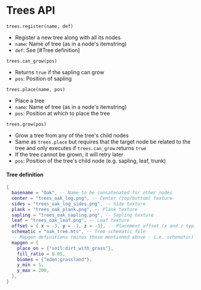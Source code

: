 Trees API
=========

`trees.register(name, def)`

* Register a new tree along with all its nodes
* `name`: Name of tree (as in a node's itemstring)
* `def`: See [#Tree definition]

`trees.can_grow(pos)`

* Returns `true` if the sapling can grow
* `pos`: Position of sapling

`trees.place(name, pos)`

* Place a tree
* `name`: Name of tree (as in a node's itemstring)
* `pos`: Position at which to place the tree

`trees.grow(pos)`

* Grow a tree from any of the tree's child nodes
* Same as `trees.place` but requires that the target node be related to the tree and only executes if `trees.can_grow` returns `true`
* If the tree cannot be grown, it will retry later
* `pos`: Position of the tree's child node (e.g. sapling, leaf, trunk)

#### Tree definition
```lua
{
  basename = "Oak", -- Name to be concatenated for other nodes
  center = "trees_oak_log.png", -- Center (top/bottom) texture
  sides = "trees_oak_log_sides.png", -- Side texture
  plank = "trees_oak_plank.png", -- Plank texture
  sapling = "trees_oak_sapling.png", -- Sapling texture
  leaf = "trees_oak_leaf.png", -- Leaf texture
  offset = { x = -3, y = -1, z = -3}, -- Placement offset (x and z typically half the width and depth of the tree, y typically -1)
  schematic = "oak_tree.mts", -- Tree schematic file
  -- Mapgen definitions (minus those mentioned above - i.e. schematic)
  mapgen = {
    place_on = {"soil:dirt_with_grass"},
    fill_ratio = 0.05,
    biomes = {"eden:grassland"},
    y_min = 1,
    y_max = 200,
  },
}
```